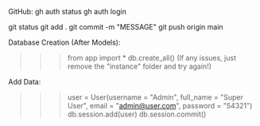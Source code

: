 GitHub:
gh auth status
gh auth login

git status
git add .
git commit -m "MESSAGE"
git push origin main

Database Creation (After Models):
>>> from app import *
>>> db.create_all()
(If any issues, just remove the "instance" folder and try again!)

Add Data: 
>>> user = User(username = "Admin", full_name = "Super User", email = "admin@user.com", password = "54321")
>>> db.session.add(user)
>>> db.session.commit()